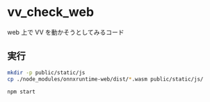 # vv_check_web

web 上で VV を動かそうとしてみるコード

## 実行

```bash
mkdir -p public/static/js
cp ./node_modules/onnxruntime-web/dist/*.wasm public/static/js/

npm start
```
